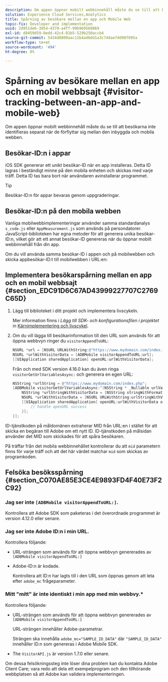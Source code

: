 ```yaml
---
description: Om appen öppnar mobilt webbinnehåll måste du se till att besökarna inte identifieras separat när de förflyttar sig mellan den inbyggda och mobila webben.
solution: Experience Cloud Services,Analytics
title: Spårning av besökare mellan en app och Mobile Web
topic-fix: Developer and implementation
uuid: 2d951de6-3954-4379-a4ff-99b9695b9869
exl-id: d8459d59-0edd-42c4-81b5-529b250accb4
source-git-commit: 5434d8809aac11b4ad6dd1a3c74dae7dd98f095a
workflow-type: tm+mt
source-wordcount: '494'
ht-degree: 0%

---
```


# Spårning av besökare mellan en app och en mobil webbsajt  {#visitor-tracking-between-an-app-and-mobile-web}

Om appen öppnar mobilt webbinnehåll måste du se till att besökarna inte identifieras separat när de förflyttar sig mellan den inbyggda och mobila webben.

## Besökar-ID:n i appar

iOS SDK genererar ett unikt besökar-ID när en app installeras. Detta ID lagras i beständigt minne på den mobila enheten och skickas med varje träff. Detta ID tas bara bort när användaren avinstallerar programmet.

>[!TIP]
>
>Besökar-ID:n för appar bevaras genom uppgraderingar.

## Besökar-ID:n på den mobila webben

Vanliga mobilwebbimplementeringar använder samma standardanalys `s_code.js` eller `AppMeasurement.js` som används på persondatorer. JavaScript-biblioteken har egna metoder för att generera unika besökar-ID:n, vilket gör att ett annat besökar-ID genereras när du öppnar mobilt webbinnehåll från din app.

Om du vill använda samma besökar-ID i appen och på mobilwebben och skicka appbesökar-ID:t till mobilwebben i URL:en:

## Implementera besökarspårning mellan en app och en mobil webbsajt {#section_EDC91D6C67AD43999227707C2769C65D}

1. Lägg till biblioteket i ditt projekt och implementera livscykeln.

   Mer information finns i *Lägg till SDK- och konfigurationsfilen i projektet* in [Kärnimplementering och livscykel](/help/ios/getting-started/dev-qs.md).
1. Om du vill lägga till besökarinformation till den URL som används för att öppna webbvyn ringer du `visitorAppendToURL`:

   ```objective-c
   NSURL *url = [NSURL URLWithString:@"https://www.mydomain.com/index.php"]; 
   NSURL *urlWithVisitorData = [ADBMobile visitorAppendToURL:url]; 
   [[UIApplication sharedApplication] openURL:urlWithVisitorData];
   ```

   Från och med SDK version 4.16.0 kan du även ringa `visitorGetUrlVariablesAsync:` och generera en egen URL:

   ```objective-c
   NSString *urlString = @"https://www.mydomain.com/index.php"; 
   [ADBMobile visitorGetUrlVariablesAsync:^(NSString * _Nullable urlVariables) { 
       NSString *urlStringWithVisitorData = [NSString stringWithFormat:@"%@?%@", urlString, urlVariables]; 
       NSURL *urlWithVisitorData = [NSURL URLWithString:urlStringWithVisitorData]; 
       [[UIApplication sharedApplication] openURL:urlWithVisitorData options:@{} completionHandler:^(BOOL success) { 
           // handle openURL success 
       }]; 
   }];
   ```

ID-tjänstkoden på måldomänen extraherar MID från URL:en i stället för att skicka en begäran till Adobe om ett nytt ID. ID-tjänstkoden på målsidan använder det MID som skickades för att spåra besökaren.

På träffar från det mobila webbinnehållet kontrollerar du att `mid` parametern finns för varje träff och att det här värdet matchar `mid` som skickas av programkoden.

## Felsöka besöksspårning {#section_C070AE85E3CE4E9893FD4F40E73F2C92}

### Jag ser inte `[ADBMobile visitorAppendToURL:]`.

Kontrollera att Adobe SDK som paketeras i det överordnade programmet är version 4.12.0 eller senare.

### Jag ser inte Adobe ID:n i min URL.

Kontrollera följande:

* URL-strängen som används för att öppna webbvyn genererades av  `[ADBMobile visitorAppendToURL:]`

* Adobe-ID:n är kodade.

   Kontrollera att ID:n har lagts till i den URL som öppnas genom att leta efter `adobe_mc` frågeparameter.

### Mitt &quot;mitt&quot; är inte identiskt i min app med min webbvy.*

Kontrollera följande:

* URL-strängen som används för att öppna webbvyn genererades av `[ADBMobile visitorAppendToURL:]`

   URL-strängen innehåller Adobe-parametrar.

   Strängen ska innehålla `adobe_mc="SAMPLE_ID_DATA"` där `"SAMPLE_ID_DATA"` innehåller ID:n som genereras i Adobe Mobile SDK.

* The `VisitorAPI.js` är version 1.7.0 eller senare.

Om dessa felsökningssteg inte löser dina problem kan du kontakta Adobe Client Care; vara redo att dela ett exempelprogram och den tillhörande webbplatsen så att Adobe kan validera implementeringen.
